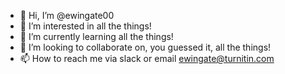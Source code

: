 - 👋 Hi, I’m @ewingate00
- 👀 I’m interested in all the things!
- 🌱 I’m currently learning all the things!
- 💞️ I’m looking to collaborate on, you guessed it, all the things!
- 📫 How to reach me via slack or email ewingate@turnitin.com

<!---
ewingate00/ewingate00 is a ✨ special ✨ repository because its `README.md` (this file) appears on your GitHub profile.
You can click the Preview link to take a look at your changes.
--->
